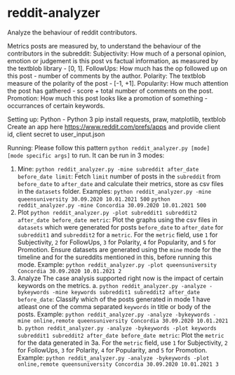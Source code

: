 # reddit-analyzer
Analyze the behaviour of reddit contributors.

Metrics posts are measured by, to understand the behaviour of the contributors in the subreddit:
Subjectivity: How much of a personal opinion, emotion or judgement is this post vs factual information, as measured by the textblob library - [0, 1].
FollowUps: How much has the op followed up on this post - number of comments by the author.
Polarity: The textblob measure of the polarity of the post - [-1, +1].
Popularity: How much attention the post has gathered - score + total number of comments on the post.
Promotion: How much this post looks like a promotion of something - occurrances of certain keywords.

Setting up:
Python - Python 3
pip install requests, praw, matplotlib, textblob
Create an app here https://www.reddit.com/prefs/apps and provide client id, client secret to user_input.json

Running:
Please follow this pattern `python reddit_analyzer.py [mode] [mode specific args]` to run.
It can be run in 3 modes:
1. Mine:
`python reddit_analyzer.py -mine subreddit after_date before_date limit`: Fetch `limit` number of posts in the `subreddit` from `before_date` to `after_date` and calculate their metrics, store as csv files in the `datasets` folder.
Examples: 
    `python reddit_analyzer.py -mine queensuniversity 30.09.2020 10.01.2021 500`
    `python reddit_analyzer.py -mine Concordia 30.09.2020 10.01.2021 500`
2. Plot
`python reddit_analyzer.py -plot subreddit1 subreddit2 after_date before_date metric`: Plot the graphs using the csv files in `datasets` which were generated for posts `before_date` to `after_date` for `subreddit1` and `subreddit2` for a `metric`.
For the `metric` field, use `1` for Subjectivity, `2` for FollowUps, `3` for Polarity, `4` for Popularity, and `5` for Promotion.
Ensure datasets are generated using the `mine` mode for the timeline and for the sureddits mentioned in this, before running this mode.
Example: `python reddit_analyzer.py -plot queensuniversity Concordia 30.09.2020 10.01.2021 2`
3. Analyze
The case analysis supported right now is the impact of certain keywords on the metrics.
a. `python reddit_analyzer.py -analyze -bykeywords -mine keywords subreddit1 subreddit2 after_date before_date`: Classify which of the posts generated in mode 1 have atleast one of the comma separated `keywords` in title or body of the posts.
Example: `python reddit_analyzer.py -analyze -bykeywords -mine online,remote queensuniversity Concordia 30.09.2020 10.01.2021`
b. `python reddit_analyzer.py -analyze -bykeywords -plot keywords subreddit1 subreddit2 after_date before_date metric`: Plot the `metric` for the data generated in 3a.
For the `metric` field, use `1` for Subjectivity, `2` for FollowUps, `3` for Polarity, `4` for Popularity, and `5` for Promotion.
Example: `python reddit_analyzer.py -analyze -bykeywords -plot online,remote queensuniversity Concordia 30.09.2020 10.01.2021 3`
